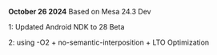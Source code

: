 **October 26 2024** Based on Mesa 24.3 Dev

1: Updated Android NDK to 28 Beta

2: using -O2 + no-semantic-interposition + LTO Optimization